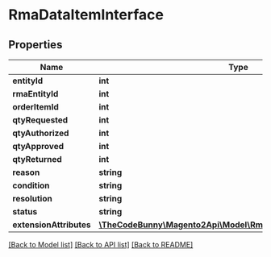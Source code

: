 # RmaDataItemInterface

## Properties
Name | Type | Description | Notes
------------ | ------------- | ------------- | -------------
**entityId** | **int** | Id | 
**rmaEntityId** | **int** | RMA id | 
**orderItemId** | **int** | Order_item_id | 
**qtyRequested** | **int** | Qty_requested | 
**qtyAuthorized** | **int** | Qty_authorized | 
**qtyApproved** | **int** | Qty_approved | 
**qtyReturned** | **int** | Qty_returned | 
**reason** | **string** | Reason | 
**condition** | **string** | Condition | 
**resolution** | **string** | Resolution | 
**status** | **string** | Status | 
**extensionAttributes** | [**\TheCodeBunny\Magento2Api\Model\RmaDataItemExtensionInterface**](RmaDataItemExtensionInterface.md) |  | [optional] 

[[Back to Model list]](../README.md#documentation-for-models) [[Back to API list]](../README.md#documentation-for-api-endpoints) [[Back to README]](../README.md)


